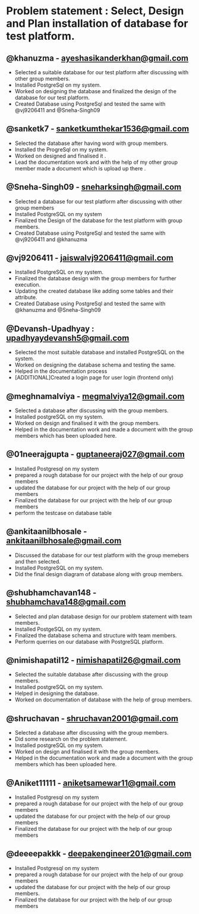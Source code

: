 # Problem statement : Select, Design and Plan installation of database for test platform.  

## @khanuzma - ayeshasikanderkhan@gmail.com   
 - Selected a suitable database for our test platform after discussing with other group members.                                                                          
 - Installed PostgreSql on my system.                                                                                                                   
 - Worked on designing the database and finalized the design of the database for our test platform. 
 - Created Database using PostgreSql and tested the same with @vj9206411 and @Sneha-Singh09                                                                             

## @sanketk7 - sanketkumthekar1536@gmail.com  
- Selected the database after having word with group members.
- Installed the ProgreSql on my system.
- Worked on designed and finalised it .
- Lead the documentation work and with the help of my other group member made a document which is upload up there .

## @Sneha-Singh09 - sneharksingh@gmail.com                          
- Selected a database for our test platform after discussing with other group members 
- Installed PostgreSQL on my system                                 
- Finalized the Design of the database for the test platform with group members. 
- Created Database using PostgreSql and tested the same with @vj9206411 and @khanuzma

## @vj9206411 - jaiswalvj9206411@gmail.com
- Installed PostgreSQL on my system.
- Finalized the database design with the group members for further execution.
- Updating the created database like adding some tables and their attribute.
- Created Database using PostgreSql and tested the same with @khanuzma and @Sneha-Singh09

## @Devansh-Upadhyay : upadhyaydevansh5@gmail.com 
- Selected the most suitable database and installed PostgreSQL on the system.
- Worked on designing the database schema and testing the same.
- Helped in the documentation process
- [ADDITIONAL]Created a login page for user login (frontend only)

## @meghnamalviya - megmalviya12@gmail.com
- Selected a database after discussing with the group members.
- Installed postgreSQL on my system.
- Worked on design and finalised it with the group members.
- Helped in the documentation work and made a document with the group members which has been uploaded here.



## @01neerajgupta - guptaneeraj027@gmail.com
- Installed Postgresql on my system
- prepared a rough database for our project with the help of our group members
- updated the database for our project with the help of our group members
- Finalized the database for our project with the help of our group members
- perform the testcase on database table



## @ankitaanilbhosale - ankitaanilbhosale@gmail.com
- Discussed the database for our test platform with the group memebers and then selected.
- Installed PostgreSQL on my system.
- Did the final design diagram of database along with group members.



## @shubhamchavan148 - shubhamchava148@gmail.com
- Selected and plan database design for our problem statement with team members.
- Installed PostgeSQL on my system.
- Finalized the database schema and structure with team members.
- Perform querries on our database with PostgreSQL platform.                                                           

                                                                                            
## @nimishapatil12 - nimishapatil26@gmail.com
- Selected the suitable database after discussing with the group members.
- Installed postgreSQL on my system.
- Helped in designing the database.
- Worked on documentation of database with the help of group members.                                                                

## @shruchavan - shruchavan2001@gmail.com  
- Selected a database after discussing with the group members.
- Did some research on the problem statement.
- Installed postgreSQL on my system.
- Worked on design and finalised it with the group members.
- Helped in the documentation work and made a document with the group members which has been uploaded here.   


## @Aniket11111 - aniketsamewar11@gmail.com
- Installed Postgresql on my system
- prepared a rough database for our project with the help of our group members
- updated the database for our project with the help of our group members
- Finalized the database for our project with the help of our group members



## @deeeepakkk - deepakengineer201@gmail.com
- Installed Postgresql on my system
- prepared a rough database for our project with the help of our group members
- updated the database for our project with the help of our group members.
- Finalized the database for our project with the help of our group members



